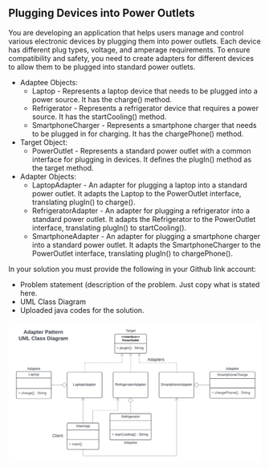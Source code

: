 ## Plugging Devices into Power Outlets

You are developing an application that helps users manage and control various electronic devices by plugging them into power outlets. Each device has different plug types, voltage, and amperage requirements. To ensure compatibility and safety, you need to create adapters for different devices to allow them to be plugged into standard power outlets.
- Adaptee Objects:
  - Laptop - Represents a laptop device that needs to be plugged into a power source. It has the charge() method.
  - Refrigerator - Represents a refrigerator device that requires a power source. It has the startCooling() method.
  - SmartphoneCharger - Represents a smartphone charger that needs to be plugged in for charging. It has the chargePhone() method.
- Target Object:
  - PowerOutlet - Represents a standard power outlet with a common interface for plugging in devices. It defines the plugIn() method as the target method.
- Adapter Objects:
  - LaptopAdapter - An adapter for plugging a laptop into a standard power outlet. It adapts the Laptop to the PowerOutlet interface, translating plugIn() to charge().
  - RefrigeratorAdapter - An adapter for plugging a refrigerator into a standard power outlet. It adapts the Refrigerator to the PowerOutlet interface, translating plugIn() to startCooling().
  - SmartphoneAdapter - An adapter for plugging a smartphone charger into a standard power outlet. It adapts the SmartphoneCharger to the PowerOutlet interface, translating plugIn() to chargePhone().

In your solution you must provide the following in your Github link account:
- Problem statement (description of the problem. Just copy what is stated here.
-  UML Class Diagram
-  Uploaded java codes for the solution.


![alt text](<UML Adapter Pattern.png>)